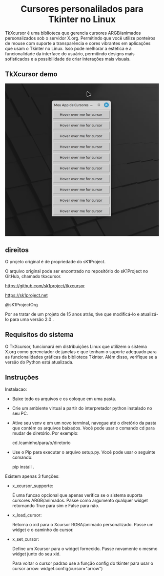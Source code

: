 <h1 align="center">Cursores personalilados para Tkinter no Linux</h1>

TkXcursor é uma biblioteca que gerencia cursores ARGB/animados personalizados sob o servidor X.org.
Permitindo que você utilize ponteiros de mouse com suporte a transparência e cores vibrantes em aplicações que usam o Tkinter no Linux.
Isso pode melhorar a estética e a funcionalidade da interface do usuário, permitindo designs mais sofisticados e a possibilidade de criar interações mais visuais.

## TkXcursor demo
![screenshot1](demo/Cursores_demo.gif)

## direitos 
O projeto original é de propriedade do sK1Project.

O arquivo original pode ser encontrado no repositório do sK1Project no GitHub, chamado tkxcursor. 

https://github.com/sk1project/tkxcursor

https://sk1project.net

@sK1ProjectOrg

Por se tratar de um projeto de 15 anos atrás, tive que modificá-lo e atualizá-lo para uma versão 2.0 .

## Requisitos do sistema

O TkXcursor, funcionará em distribuições Linux que utilizem o sistema X.org como gerenciador de janelas e que tenham o suporte adequado para as funcionalidades gráficas da biblioteca Tkinter. 
Além disso, verifique se a versão do Python está atualizada. 

## Instruções

Instalacao:
   - Baixe todo os arquivos e os coloque em uma pasta.
   - Crie um ambiente virtual a partir do interpretador python instalado no seu PC.
   - Ative seu venv e em um novo terminal, navegue até o diretório da pasta que contém os arquivos baixados. Você pode usar o comando cd para mudar de diretório. Por exemplo:

     cd /caminho/para/o/diretorio
     
   - Use o Pip para executar o arquivo setup.py. Você pode usar o seguinte comando:

     pip install .
     
Existem apenas 3 funções:

   - x_xcursor_supporte:
   
     É uma funcao opcional que apenas verifica se o sistema suporta cursores ARGB/animados. Passe como argumento qualquer widget retornando True para sim e False para não.
     
   - x_load_cursor:
     
     Retorna o xid para o Xcursor RGBA/animado personalizado. Passe um widget e o caminho do cursor.
   
   - x_set_cursor:
   
     Define um Xcursor para o widget fornecido. Passe novamente o mesmo widget junto do seu xid.

     Para voltar o cursor padrao use a função config do tkinter para usar o cursor arrow:
     widget.config(cursor="arrow")

## 

